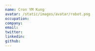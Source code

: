 ```yaml
---
name: Cron YM Kung
avatar: /static/images/avatar/robot.png
occupation: 
company: 
email:
twitter: 
linkedin: 
github:
---
```


